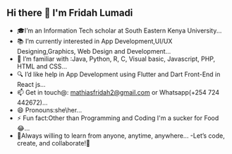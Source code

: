 ## Hi there 👋 I'm Fridah Lumadi

- 🎓I’m  an Information Tech scholar at South Eastern Kenya University...
- 📚 I’m currently interested in App Development,UI/UX Designing,Graphics, Web Design and Development...
- 🏡 I’m familiar with :Java, Python, R, C, Visual basic, Javascript, PHP, HTML and CSS...
- 🔍 I’d like help in App Development using Flutter and Dart Front-End in React js...
- 📫 Get in touch@: mathiasfridah2@gmail.com or Whatsapp(+254 724 442672)...
- 😄 Pronouns:she\her...
- ⚡ Fun fact:Other than Programming and Coding I'm a sucker for Food😂...
- 🤝Always willing to learn from anyone, anytime, anywhere...
-Let’s code, create, and collaborate!🚀

